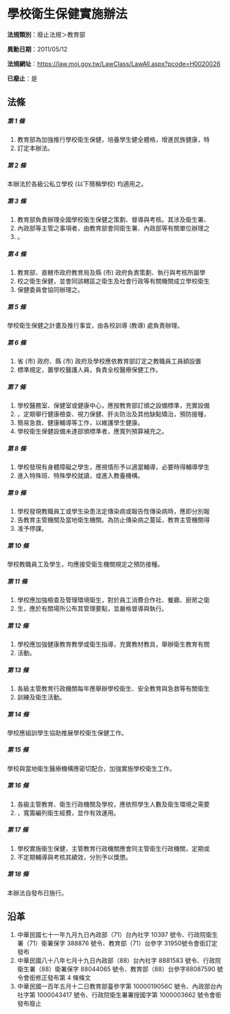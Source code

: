 # 學校衛生保健實施辦法

**法規類別**：廢止法規＞教育部

**異動日期**：2011/05/12  

**法規網址**：https://law.moj.gov.tw/LawClass/LawAll.aspx?pcode=H0020026

**已廢止**：是



## 法條
##### 第 1 條
1. 教育部為加強推行學校衛生保健，培養學生健全體格，增進民族健康，特
1. 訂定本辦法。

##### 第 2 條
本辦法於各級公私立學校 (以下簡稱學校) 均適用之。

##### 第 3 條
1. 教育部負責辦理全國學校衛生保健之策劃、督導與考核。其涉及衛生署、
1. 內政部等主管之事項者，由教育部會同衛生署、內政部等有關單位辦理之
1. 。

##### 第 4 條
1. 教育部、直轄市政府教育局及縣 (市) 政府負責策劃、執行與考核所屬學
1. 校之衛生保健，並會同該轄區之衛生及社會行政等有關機關成立學校衛生
1. 保健委員會協同辦理之。

##### 第 5 條
學校衛生保健之計畫及推行事宜，由各校訓導 (教導) 處負責辦理。

##### 第 6 條
1. 省 (市) 政府、縣 (市) 政府及學校應依教育部訂定之教職員工員額設置
1. 標準規定，置學校醫護人員，負責全校醫療保健工作。

##### 第 7 條
1. 學校醫務室、保健室或健康中心，應按教育部訂頒之設備標準，充實設備
1. ，定期舉行健康檢查、視力保健、肝炎防治及其他缺點矯治，預防接種，
1. 簡易急救、健康輔導等工作，以維護學生健康。
1. 學校衛生保健設備未達部頒標準者，應寬列預算補充之。

##### 第 8 條
1. 學校發現有身體障礙之學生，應視情形予以適當輔導，必要時得輔導學生
1. 進入特殊班、特殊學校就讀，或進入教養機構。

##### 第 9 條
1. 學校發現教職員工或學生染患法定傳染病或報告性傳染病時，應即分別報
1. 告教育主管機關及當地衛生機關。為防止傳染病之蔓延，教育主管機關得
1. 准予停課。

##### 第 10 條
學校教職員工及學生，均應接受衛生機關規定之預防接種。

##### 第 11 條
1. 學校應加強檢查及管理環境衛生，對於員工消費合作社、餐廳、廚房之衛
1. 生，應於有關場所公布其管理要點，並嚴格督導與執行。

##### 第 12 條
1. 學校應加強健康教育教學或衛生指導，充實教材教具，舉辦衛生教育有關
1. 活動。

##### 第 13 條
1. 各級主管教育行政機關每年應舉辦學校衛生、安全教育與急救等有關衛生
1. 訓練及衛生活動。

##### 第 14 條
學校應組訓學生協助推展學校衛生保健工作。

##### 第 15 條
學校與當地衛生醫療機構應密切配合，加強實施學校衛生工作。

##### 第 16 條
1. 各級主管教育、衛生行政機關及學校，應依照學生人數及衛生環境之需要
1. ，寬籌編列衛生經費，並作有效運用。

##### 第 17 條
1. 學校實施衛生保健，主管教育行政機關應會同主管衛生行政機關，定期或
1. 不定期輔導與考核其績效，分別予以獎懲。

##### 第 18 條
本辦法自發布日施行。

## 沿革
1. 中華民國七十一年九月九日內政部（71）台內社字 10397 號令、行政院衛生署（71）衛署保字 388876 號令、教育部（71）台參字 31950號令會銜訂定發布
1. 中華民國八十八年七月十九日內政部（88）台內社字 8881583  號令、行政院衛生署（88）衛署保字 88044065 號令、教育部（88）台參字88087590  號令會銜修正發布第 4  條條文
1. 中華民國一百年五月十二日教育部臺參字第 1000019056C  號令、內政部台內社字第 1000043417 號令、行政院衛生署署授國字第 1000003662 號令會銜發布廢止
